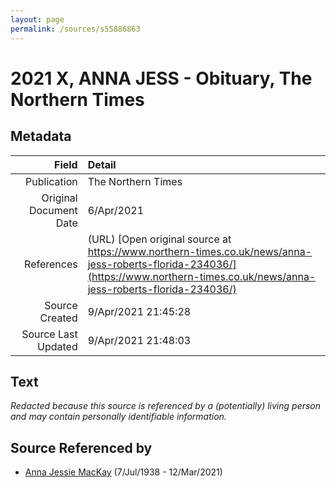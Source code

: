 ```yaml
---
layout: page
permalink: /sources/s55886863
---
```


# 2021 X, ANNA JESS - Obituary, The Northern Times

## Metadata

Field | Detail
---:|:---
Publication | The Northern Times
Original Document Date | 6/Apr/2021
References | (URL) [Open original source at https://www.northern-times.co.uk/news/anna-jess-roberts-florida-234036/](https://www.northern-times.co.uk/news/anna-jess-roberts-florida-234036/)
Source Created | 9/Apr/2021 21:45:28
Source Last Updated | 9/Apr/2021 21:48:03

## Text

_Redacted because this source is referenced by a (potentially) living person and may contain personally identifiable information._

## Source Referenced by

* [Anna Jessie MacKay](../people/@41265374@-anna-jessie-mackay-b1938-7-7-d2021-3-12.md) (7/Jul/1938 - 12/Mar/2021)
